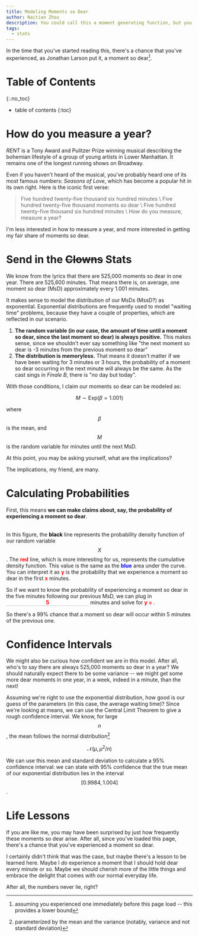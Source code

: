 ```yaml
---
title: Modeling Moments so Dear
author: Naitian Zhou
description: You could call this a moment generating function, but you really shouldn't
tags:
  - stats
---
```


In the time that you've started reading this, there's a
<span class="output time"></span> chance that you've experienced, as Jonathan
Larson put it, a moment so dear[^1].

# Table of Contents
{:.no_toc}
* table of contents
{:toc}

# How do you measure a year?

_RENT_ is a Tony Award and Pulitzer Prize winning musical describing the
bohemian lifestyle of a group of young artists in Lower Manhattan. It remains
one of the longest running shows on Broadway.

Even if you haven't heard of the musical, you've probably heard one of its most
famous numbers: _Seasons of Love_, which has become a popular hit in its own
right. Here is the iconic first verse:

> Five hundred twenty-five thousand six hundred minutes \\
> Five hundred twenty-five thousand moments so dear \\
> Five hundred twenty-five thousand six hundred minutes \\
> How do you measure, measure a year?

I'm less interested in how to measure a year, and more interested in getting my
fair share of moments so dear.

# Send in the ~~Clowns~~ Stats

We know from the lyrics that there are 525,000 moments so dear in one year.
There are 525,600 minutes. That means there is, on average, one moment so dear
(MsD) approximately every 1.001 minutes.

It makes sense to model the distribution of our MsDs (MssD?) as exponential.
Exponential distributions are frequently used to model "waiting time" problems,
because they have a couple of properties, which are reflected in our scenario.

1. **The random variable (in our case, the amount of time until a moment so dear,
   since the last moment so dear) is always positive.** This makes sense, since we
   shouldn't ever say something like "the next moment so dear is -3 minutes from
   the previous moment so dear"
2. **The distribution is memoryless.** That means it doesn't matter if we have
   been waiting for 3 minutes or 3 hours, the probability of a moment so dear
   occurring in the next minute will always be the same. As the cast sings in
   _Finale B_, there is "no day but today".

With those conditions, I claim our moments so dear can be modeled as:

$$
M \sim \text{Exp}(\beta = 1.001)
$$

where $$\beta$$ is the mean, and $$M$$ is the random variable for minutes until
the next MsD.

At this point, you may be asking yourself, what are the implications?

The implications, my friend, are many.

# Calculating Probabilities

First, this means **we can make claims about, say, the probability of
experiencing a moment so dear**.

<style>
    svg {
        position: relative;
        left: 50%;
        transform: translateX(-50%);
    }

    figure {
        margin: 2rem 0;
    }

    .color {
        font-weight: bold;
    }

    .color.blue {
        color: blue;
    }
    .color.red {
        color: red;
    }
    .color.black {
        color: black;
    }

    input.inline {
        min-width: 1ch;
        padding: 0;
        font-family: inherit;
        font-size: inherit;
        font-weight: bold;
        border: none;
        border-bottom: 1px dotted gray;
        text-align: center;
    }

    .output {
        border-bottom: 1px dotted gray;
    }

    input[type=number]::-webkit-inner-spin-button,
    input[type=number]::-webkit-outer-spin-button {
      -webkit-appearance: none;
      margin: 0;
    }

</style>
<script src="https://d3js.org/d3.v5.min.js"></script>
<script>
    const startTime = new Date();
    const format = d3.format(".2%")
    const updateProbAnswer = function (el) {
        document.querySelector("span.prob.output").innerText = format(cdf(el.value));
    }
    const updateTimeProb = function () {
        let timeDiff = new Date() - startTime;
        timeDiff /= (60 * 1000);
        document.querySelectorAll("span.time.output").forEach(el => el.innerText = format(cdf(timeDiff)))
    }
    window.onload = function () {
        document.querySelectorAll("input.inline").forEach(el => {
            el.style.width = `${el.value.length}ch`;
            el.addEventListener("keyup", function (e) {
                e.target.style.width =  `${e.target.value.length}ch`
            })
        })
        document.querySelector("input.prob").addEventListener("change", e => {
            updateProbAnswer(e.target);
        })
        updateProbAnswer(document.querySelector("input.prob"));

        window.setInterval(updateTimeProb, 10)
        init();
    }


    let width = 600;
    let height = 350;
    let margins = {top: 5, right: 0, bottom: 40, left: 30}
    let svg, g, xAxis, yAxis;
    let pdfLine, pdfFill, cdfLine;
    let scaleX, scaleY, area, line;

    let COLORS = {
        gray: "#EFEFEF",
        blue: "#AAAAFF"
    }
    const LAMBDA = 525000 / 525600.0

    const pdf = (x) => LAMBDA * Math.E ** (-LAMBDA * x)

    const cdf = (x) => 1 - Math.E ** (-LAMBDA * x)

    const resize = function () {
        width = window.innerWidth * 0.9;
        svg.attr("width", width).attr("height", height);
        g.attr("width", width - margins.left - margins.right)
            .attr("height", height - margins.top - margins.bottom)
            .attr("transform", `translate(${margins.left}, ${margins.top})`);
        scaleX = d3.scaleLinear()
            .domain([0, 7])
            .range([0, width - margins.left - margins.right]);
        scaleY = d3.scaleLinear()
            .domain([0, 1])
            .range([height - margins.top - margins.bottom, 0]);
        area = d3.area().x(d => scaleX(d.x)).y1(d => scaleY(d.y)).y0(scaleY(0));
        line = d3.line().x(d => scaleX(d.x)).y(d => scaleY(d.y));
        xAxis = d3.axisBottom(scaleX)
        yAxis = d3.axisLeft(scaleY)
        update();
    }

    const init = function () {
        console.log("hello");
        svg = d3.select("figure.vis.distribution").append("svg");
        g = svg.append("g");
        pdfLine = g.append("path").attr("class", "pdf__line");
        pdfFill = g.append("path").attr("class", "pdf__fill");
        cdfLine = g.append("path").attr("class", "cdf__line");
        g__xaxis = g.append("g");
        g__yaxis = g.append("g");
        x__label = g.append("text");
        resize();
    }

    const update = function () {
        pdfdata = d3.range(0, width - margins.left - margins.right)
            .map(scaleX.invert)
            .map(x => ({
            x: x,
            y: pdf(x)
        }));
        cdfdata = d3.range(0, width - margins.left - margins.right)
            .map(scaleX.invert)
            .map(x => ({
            x: x,
            y: cdf(x)
        }));
        pdfFill.datum(pdfdata)
            .attr("d", area)
            .attr("fill", COLORS.blue)
            .attr("opacity", 0.8)
        pdfLine.datum(pdfdata)
            .attr("d", line)
            .attr("fill", "none")
            .attr("stroke-width", "1px")
            .attr("stroke", "black");
        cdfLine.datum(cdfdata)
            .attr("d", line)
            .attr("fill", "none")
            .attr("stroke-width", "1px")
            .attr("stroke", "red");
        g__xaxis.attr("transform", `translate(0, ${height - margins.top - margins.bottom})`)
            .call(xAxis);
        g__yaxis.call(yAxis);
        x__label.attr("transform", `translate(${width/2}, ${height - margins.top})`)
            .style("text-anchor", "middle")
            .text("minutes since last MsD");
    }
    window.onresize = resize;
</script>

<figure class="vis distribution">
</figure>

In this figure, the <span class="color black">black</span> line represents the
probability density function of our random variable $$X$$. The <span
class="color red">red</span> line, which is more interesting for us, represents
the cumulative density function. This value is the same as the <span
class="color blue">blue</span> area under the curve. You can interpret it as
<span class="color red">y</span> is the probability that we experience a moment
so dear in the first <span class="color red">x</span> minutes.

So if we want to know the probability of experiencing a moment so dear in the
five minutes following our previous MsD, we can plug in <input class="color red
inline prob" type="number" value="5"/> minutes and solve for <span class="color
red">y = <span class="prob output"></span></span>.

So there's a 99% chance that a moment so dear will occur within 5 minutes of the
previous one.

# Confidence Intervals

We might also be curious how confident we are in this model. After all, who's to
say there are always 525,000 moments so dear in a year? We should naturally
expect there to be some variance -- we might get some more dear moments in one
year, in a week, indeed in a minute, than the next!

Assuming we're right to use the exponential distribution, how good is our guess
of the parameters (in this case, the average waiting time)? Since we're looking
at means, we can use the Central Limit Theorem to give a rough confidence
interval. We know, for large $$n$$, the mean follows the normal distribution[^2]

$$
\mathcal{N}(\mu, \mu^2 / n)
$$


We can use this mean and standard deviation to calculate a 95% confidence
interval: we can state with 95% confidence that the true mean of our exponential
distribution lies in the interval $$[ 0.9984, 1.004 ]$$.

# Life Lessons

If you are like me, you may have been surprised by just how frequently these
moments so dear arise. After all, since you've loaded this page, there's a <span
class="time output"></span> chance that you've experienced a moment so dear.

I certainly didn't think that was the case, but maybe there's a lesson to be
learned here.  Maybe I _do_ experience a moment that I should hold dear every
minute or so.  Maybe we should cherish more of the little things and embrace the
delight that comes with our normal everyday life.

After all, the numbers never lie, right?

[^1]: assuming you experienced one immediately before this page load -- this provides a lower bound
[^2]: parameterized by the mean and the variance (notably, variance and not standard deviation)
